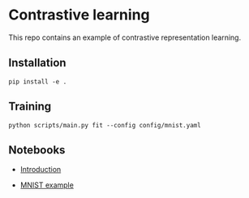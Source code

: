 # Contrastive learning

This repo contains an example of contrastive representation learning.

## Installation

```
pip install -e .
```

## Training

```
python scripts/main.py fit --config config/mnist.yaml
```

## Notebooks

- [Introduction](notebooks/intro.ipynb)

- [MNIST example](notebooks/mnist.ipynb)

